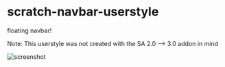 # scratch-navbar-userstyle

floating navbar!

Note: This userstyle was not created with the SA 2.0 --> 3.0 addon in mind

![screenshot](https://u.cubeupload.com/BarelySmooth/Screenshot20220131at.png)
